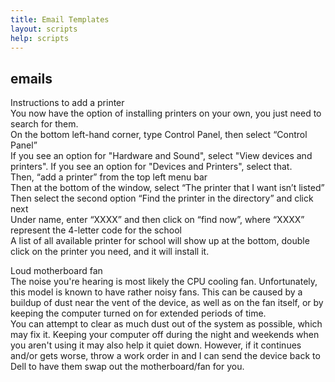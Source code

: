 ```yaml
---
title: Email Templates
layout: scripts
help: scripts
---
```


## emails

Instructions to add a printer  
You now have the option of installing printers on your own, you just need to search for them.  
On the bottom left-hand corner, type Control Panel, then select “Control Panel”  
If you see an option for "Hardware and Sound", select "View devices and printers". If you see an option for "Devices and Printers", select that.  
Then, “add a printer” from the top left menu bar  
Then at the bottom of the window, select “The printer that I want isn’t listed”  
Then select the second option “Find the printer in the directory” and click next  
Under name, enter “XXXX” and then click on “find now”, where “XXXX” represent the 4-letter code for the school  
A list of all available printer for school will show up at the bottom, double click on the printer you need, and it will install it.

Loud motherboard fan  
The noise you're hearing is most likely the CPU cooling fan. Unfortunately, this model is known to have rather noisy fans. This can be caused by a buildup of dust near the vent of the device, as well as on the fan itself, or by keeping the computer turned on for extended periods of time.  
You can attempt to clear as much dust out of the system as possible, which may fix it. Keeping your computer off during the night and weekends when you aren't using it may also help it quiet down. However, if it continues and/or gets worse, throw a work order in and I can send the device back to Dell to have them swap out the motherboard/fan for you.
